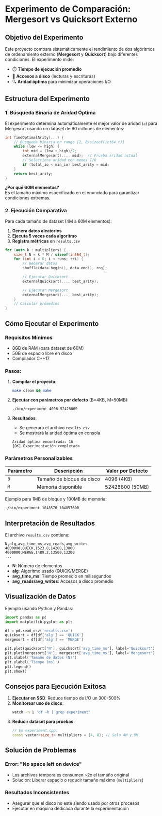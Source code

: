 # Experimento de Comparación: Mergesort vs Quicksort Externo

## Objetivo del Experimento

Este proyecto compara sistemáticamente el rendimiento de dos algoritmos de ordenamiento externo (**Mergesort** y **Quicksort**) bajo diferentes condiciones. El experimento mide:

- ⏱️ **Tiempo de ejecución promedio**
- 📁 **Accesos a disco** (lecturas y escrituras)
- 🔍 **Aridad óptima** para minimizar operaciones I/O

## Estructura del Experimento

### 1. Búsqueda Binaria de Aridad Óptima

El experimento determina automáticamente el mejor valor de aridad (`a`) para Mergesort usando un dataset de 60 millones de elementos:

```cpp
int findOptimalArity(...) {
    // Búsqueda binaria en rango [2, B/sizeof(int64_t)]
    while (low <= high) {
        int mid = (low + high)/2;
        externalMergesort(..., mid);  // Prueba aridad actual
        // Selecciona aridad con menos I/O
        if (total_io < min_io) best_arity = mid;
    }
    return best_arity;
}
```

**¿Por qué 60M elementos?**  
Es el tamaño máximo especificado en el enunciado para garantizar condiciones extremas.

### 2. Ejecución Comparativa

Para cada tamaño de dataset (4M a 60M elementos):

1. **Genera datos aleatorios**
2. **Ejecuta 5 veces cada algoritmo**
3. **Registra métricas** en `results.csv`

```cpp
for (auto k : multipliers) {
    size_t N = k * M / sizeof(int64_t);
    for (int i = 0; i < runs; ++i) {
        // Generar datos
        shuffle(data.begin(), data.end(), rng);

        // Ejecutar Quicksort
        externalQuicksort(..., best_arity);

        // Ejecutar Mergesort
        externalMergesort(..., best_arity);
    }
    // Calcular promedios
}
```

## Cómo Ejecutar el Experimento

### Requisitos Mínimos

- 8GB de RAM (para dataset de 60M)
- 5GB de espacio libre en disco
- Compilador C++17

### Pasos:

1. **Compilar el proyecto**:

   ```bash
   make clean && make
   ```

2. **Ejecutar con parámetros por defecto** (B=4KB, M=50MB):

   ```bash
   ./bin/experiment 4096 52428800
   ```

3. **Resultados**:
   - Se generará el archivo `results.csv`
   - Se mostrará la aridad óptima en consola
   ```
   Aridad óptima encontrada: 16
   [OK] Experimentación completada
   ```

### Parámetros Personalizables

| Parámetro | Descripción               | Valor por Defecto |
| --------- | ------------------------- | ----------------- |
| `B`       | Tamaño de bloque de disco | 4096 (4KB)        |
| `M`       | Memoria disponible        | 52428800 (50MB)   |

Ejemplo para 1MB de bloque y 100MB de memoria:

```bash
./bin/experiment 1048576 104857600
```

## Interpretación de Resultados

El archivo `results.csv` contiene:

```csv
N,alg,avg_time_ms,avg_reads,avg_writes
4000000,QUICK,1523.8,14200,13800
4000000,MERGE,1489.2,13500,13200
...
```

- **N**: Número de elementos
- **alg**: Algoritmo usado (QUICK/MERGE)
- **avg_time_ms**: Tiempo promedio en milisegundos
- **avg_reads/avg_writes**: Accesos a disco promedio

## Visualización de Datos

Ejemplo usando Python y Pandas:

```python
import pandas as pd
import matplotlib.pyplot as plt

df = pd.read_csv('results.csv')
quicksort = df[df['alg'] == 'QUICK']
mergesort = df[df['alg'] == 'MERGE']

plt.plot(quicksort['N'], quicksort['avg_time_ms'], label='Quicksort')
plt.plot(mergesort['N'], mergesort['avg_time_ms'], label='Mergesort')
plt.xlabel('Tamaño de datos (N)')
plt.ylabel('Tiempo (ms)')
plt.legend()
plt.show()
```

## Consejos para Ejecución Exitosa

1. **Ejecutar en SSD**: Reduce tiempo de I/O un 300-500%
2. **Monitorear uso de disco**:
   ```bash
   watch -n 1 'df -h | grep experiment'
   ```
3. **Reducir dataset para pruebas**:
   ```cpp
   // En experiment.cpp:
   const vector<size_t> multipliers = {4, 8}; // Solo 4M y 8M
   ```

## Solución de Problemas

### Error: "No space left on device"

- Los archivos temporales consumen ~2x el tamaño original
- Solución: Liberar espacio o reducir tamaño máximo (`multipliers`)

### Resultados Inconsistentes

- Asegurar que el disco no esté siendo usado por otros procesos
- Ejecutar en máquina dedicada durante la experimentación
